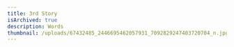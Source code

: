 ```yaml
---
title: 3rd Story
isArchived: true
description: Words
thumbnail: /uploads/67432485_2446695462057931_7092829247403720704_n.jpg
---
```

